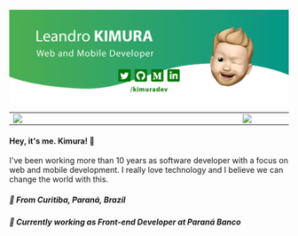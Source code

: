 ![header](https://raw.githubusercontent.com/kimuradev/kimuradev/master/github_header.jpg?token=ABBSJMDRPZDVLUXPWC2EMYC7FNDUG)

<center>
<table>
  <tr style="border: none">
      <td style="border: none"><img width="400px" align="left" src="https://github-readme-stats.vercel.app/api/top-langs/?username=kimuradev&layout=compact&hide=html&theme=vue" /></td>
      <td><img width="495px" align="left" src="https://github-readme-stats.vercel.app/api?username=kimuradev&theme=vue" /></td>
  </tr>   
</table>
</center>

<h4 align="left">
  Hey, it's me. Kimura! 👋
</h4>
<p align="left">
  I've been working more than 10 years as software developer with a focus on web and mobile development. I really love technology and I believe we can change the world with this.
</p>
<h5 align="left">
  📌  From <b>Curitiba</b>, <b>Paraná</b>, <b>Brazil</b>  
</h5>

<h5 align="left">💼 Currently working as Front-end Developer at Paraná Banco </h5>

<!--
**kimuradev/kimuradev** is a ✨ _special_ ✨ repository because its `README.md` (this file) appears on your GitHub profile.

Here are some ideas to get you started:

- 🔭 I’m currently working on ...
- 🌱 I’m currently learning ...
- 👯 I’m looking to collaborate on ...
- 🤔 I’m looking for help with ...
- 💬 Ask me about ...
- 📫 How to reach me: ...
- 😄 Pronouns: ...
- ⚡ Fun fact: ...
-->
